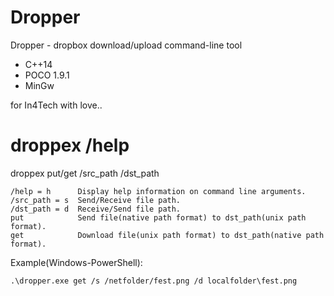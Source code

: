 # Dropper
Dropper - dropbox download/upload command-line tool
  - C++14
  - POCO 1.9.1
  - MinGw

for In4Tech with love..


# droppex /help
droppex put/get /src_path /dst_path
```
/help = h      Display help information on command line arguments.
/src_path = s  Send/Receive file path.
/dst_path = d  Receive/Send file path.
put            Send file(native path format) to dst_path(unix path format).
get            Download file(unix path format) to dst_path(native path format).
```
Example(Windows-PowerShell): 
```
.\dropper.exe get /s /netfolder/fest.png /d localfolder\fest.png
```
